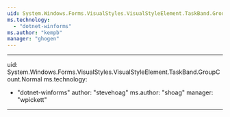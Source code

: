 ```yaml
---
uid: System.Windows.Forms.VisualStyles.VisualStyleElement.TaskBand.GroupCount
ms.technology: 
  - "dotnet-winforms"
ms.author: "kempb"
manager: "ghogen"
---
```


---
uid: System.Windows.Forms.VisualStyles.VisualStyleElement.TaskBand.GroupCount.Normal
ms.technology: 
  - "dotnet-winforms"
author: "stevehoag"
ms.author: "shoag"
manager: "wpickett"
---
